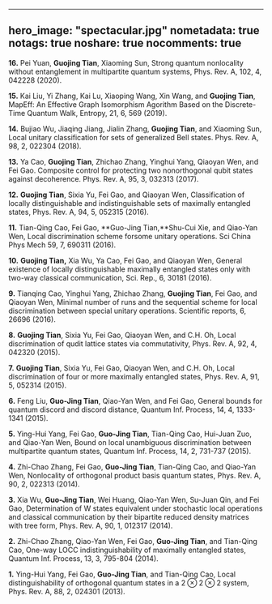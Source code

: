 
---
hero_image: "spectacular.jpg"
nometadata: true
notags: true
noshare: true
nocomments: true
---

**16\.** Pei Yuan, **Guojing Tian**, Xiaoming Sun, Strong quantum nonlocality without entanglement in multipartite quantum systems, Phys. Rev. A, 102, 4, 042228 (2020). 

**15\.** Kai Liu, Yi Zhang, Kai Lu, Xiaoping Wang, Xin Wang, and **Guojing Tian**, MapEff: An Effective Graph Isomorphism Agorithm Based on the Discrete-Time Quantum Walk, Entropy, 21, 6, 569 (2019).

**14\.** Bujiao Wu, Jiaqing Jiang, Jialin Zhang, **Guojing Tian**, and Xiaoming Sun, Local unitary classification for sets of generalized Bell states. Phys. Rev. A, 98, 2, 022304 (2018).&emsp;&emsp;

**13\.** Ya Cao, **Guojing Tian**, Zhichao Zhang, Yinghui Yang, Qiaoyan Wen, and Fei Gao. Composite control for protecting two nonorthogonal qubit states against decoherence. Phys. Rev. A, 95, 3, 032313 (2017).

**12\.** **Guojing Tian**, Sixia Yu, Fei Gao, and Qiaoyan Wen, Classification of locally distinguishable and indistinguishable sets of maximally entangled states, Phys. Rev. A, 94, 5, 052315 (2016).

**11\.** Tian-Qing Cao, Fei Gao, **Guo-Jing Tian,**Shu-Cui Xie, and Qiao-Yan Wen, Local discrimination scheme forsome unitary operations. Sci China Phys Mech 59, 7, 690311 (2016).

**10\.** **Guojing Tian,** Xia Wu, Ya Cao, Fei Gao, and Qiaoyan Wen, General existence of locally distinguishable maximally entangled states only with two-way classical communication, Sci. Rep., 6, 30181 (2016).

**9\.** Tianqing Cao, Yinghui Yang, Zhichao Zhang, **Guojing Tian**, Fei Gao, and Qiaoyan Wen, Minimal number of runs and the sequential scheme for local discrimination between special unitary operations. Scientific reports, 6, 26696 (2016).

**8\.** **Guojing Tian**, Sixia Yu, Fei Gao, Qiaoyan Wen, and C.H. Oh, Local discrimination of qudit lattice states via commutativity, Phys. Rev. A, 92, 4, 042320 (2015).

**7\.** **Guojing Tian**, Sixia Yu, Fei Gao, Qiaoyan Wen, and C.H. Oh, Local discrimination of four or more maximally entangled states, Phys. Rev. A, 91, 5, 052314 (2015). 

**6\.** Feng Liu, **Guo-Jing Tian**, Qiao-Yan Wen, and Fei Gao,  General bounds for quantum discord and discord distance, Quantum Inf. Process, 14, 4, 1333-1341 (2015).

**5\.** Ying-Hui Yang, Fei Gao, **Guo-Jing Tian**, Tian-Qing Cao, Hui-Juan Zuo, and Qiao-Yan Wen, Bound on local unambiguous  discrimination between multipartite quantum states,  Quantum Inf. Process, 14, 2, 731-737 (2015).

**4\.** Zhi-Chao Zhang, Fei Gao, **Guo-Jing Tian**, Tian-Qing Cao, and Qiao-Yan Wen, Nonlocality of orthogonal product basis quantum states, Phys. Rev. A, 90, 2, 022313 (2014).

**3\.** Xia Wu, **Guo-Jing Tian**, Wei Huang, Qiao-Yan Wen, Su-Juan Qin, and Fei Gao, Determination of W states equivalent under stochastic local operations and classical communication by their bipartite reduced density matrices with tree form, Phys. Rev. A, 90, 1, 012317 (2014).

**2\.** Zhi-Chao Zhang, Qiao-Yan Wen, Fei Gao, **Guo-Jing Tian**, and Tian-Qing Cao, One-way LOCC indistinguishability of maximally entangled states,  Quantum Inf. Process, 13, 3, 795-804 (2014).

**1\.** Ying-Hui Yang, Fei Gao, **Guo-Jing Tian**, and Tian-Qing Cao, Local distinguishability of orthogonal quantum states in a $2\otimes2\otimes2$ system, Phys. Rev. A,  88, 2, 024301 (2013). 
